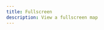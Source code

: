 ```yaml
---
title: Fullscreen
description: View a fullscreen map
---
```


<script lang="ts">
  import Demo from "./Fullscreen.svelte";
  import demoRaw from "./Fullscreen.svelte?raw";
  import CodeBlock from "../../CodeBlock.svelte";
</script>

<Demo />

<CodeBlock content={demoRaw} />
